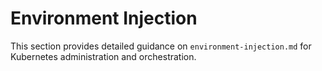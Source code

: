 # Environment Injection

This section provides detailed guidance on `environment-injection.md` for Kubernetes administration and orchestration.